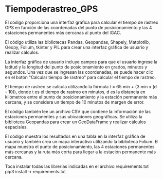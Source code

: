 # Tiempoderastreo_GPS
El código proporciona una interfaz gráfica para calcular el tiempo de rastreo GPS en función de las coordenadas del punto de posicionamiento y las 4 estaciones permanentes más cercanas al punto del IGAC.

El código utiliza las bibliotecas Pandas, Geopandas, Shapely, Matplotlib, Geopy, Folium, tkinter y PIL para crear una interfaz gráfica de usuario y realizar cálculos.

La interfaz gráfica de usuario incluye campos para que el usuario ingrese la latitud y la longitud del punto de posicionamiento en grados, minutos y segundos. Una vez que se ingresan las coordenadas, se puede hacer clic en el botón "Calcular tiempo de rastreo" para calcular el tiempo de rastreo.

El tiempo de rastreo se calcula utilizando la fórmula t = 65 min + (3 min x (d - 10)), donde t es el tiempo de rastreo en minutos, d es la distancia en kilómetros entre el punto de posicionamiento y la estación permanente más cercana, y se considera un tiempo de 10 minutos de margen de error.

El código también lee un archivo CSV que contiene la información de las estaciones permanentes y sus ubicaciones geográficas. Se utiliza la biblioteca Geopandas para crear un GeoDataFrame y realizar cálculos espaciales.

El código muestra los resultados en una tabla en la interfaz gráfica de usuario y también crea un mapa interactivo utilizando la biblioteca Folium. El mapa muestra el punto de posicionamiento, las 4 estaciones permanentes más cercanas y la ruta más corta para llegar a la estación permanente más cercana.

Toca instalar todas las librerias indicadas en el archivo requirements.txt
    pip3 install -r requirements.txt
    
